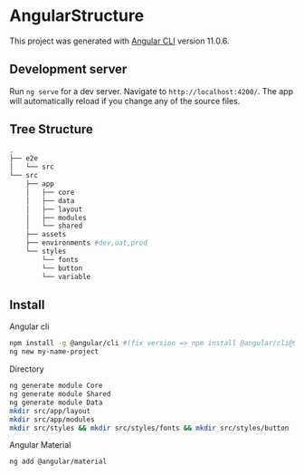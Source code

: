 # AngularStructure

This project was generated with [Angular CLI](https://github.com/angular/angular-cli) version 11.0.6.

## Development server

Run `ng serve` for a dev server. Navigate to `http://localhost:4200/`. The app will automatically reload if you change any of the source files.

## Tree Structure
```bash
.
├── e2e
│   └── src
└── src
    ├── app
    │   ├── core 
    │   ├── data
    │   ├── layout
    │   ├── modules
    │   └── shared
    ├── assets
    ├── environments #dev,uat,prod
    └── styles
        └── fonts
        └── button   
        └── variable   
```
## Install
Angular cli 
```bash
npm install -g @angular/cli #(fix version => npm install @angular/cli@9.1.9)
ng new my-name-project
```
Directory
```bash
ng generate module Core
ng generate module Shared
ng generate module Data
mkdir src/app/layout
mkdir src/app/modules
mkdir src/styles && mkdir src/styles/fonts && mkdir src/styles/button
```
Angular Material
```bash
ng add @angular/material
```
